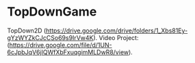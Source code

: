 # TopDownGame
TopDown2D (https://drive.google.com/drive/folders/1_Xbs81Ey-gYzWYZkCJcCSo69s9IrVw4K). 
Video Project: (https://drive.google.com/file/d/1UN-6cJpbJqV6jIQWfXbFxuqgimMLDwR8/view).
